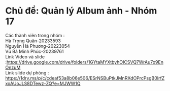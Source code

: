 # Chủ đề: Quản lý Album ảnh - Nhóm 17
Các thành viên trong nhóm :  
Hà Trọng Quân-20233593  
Nguyễn Hà Phương-20223054  
Vũ Bá Minh Phúc-20239761  
Link Video và slide :https://drive.google.com/drive/folders/1GYtaMYXtbyhOICSVQ7WrAu7o9EnOnzuM  
Link slide dự phòng : https://1drv.ms/p/c/cdeaf53a8b06e506/ESrNSBuPtkJMnRXdOPrcPsgB0IrfZxoAUoJLS8DTewz-ZQ?e=MJWW1Q
